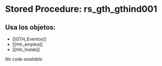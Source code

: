 # Stored Procedure: rs_gth_gthind001

## Usa los objetos:
- [[GTH_Eventos]]
- [[rhh_emplea]]
- [[rhh_hislab]]

*No code available.*
